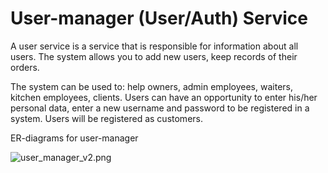 # User-manager (User/Auth) Service

A user service is a service that is responsible for information about all users. The system allows you to add new users, keep records of their orders.

The system can be used to: help owners, admin employees, waiters, kitchen employees, clients.
Users can have an opportunity to enter his/her personal data, enter a new username and password to be registered in a system. Users will be registered as  customers.


ER-diagrams for user-manager

![user_manager_v2.png](..%2F..%2F..%2F..%2FUsers%2Fshysh%2FDesktop%2F2342%2Fuser_manager_v2.png)